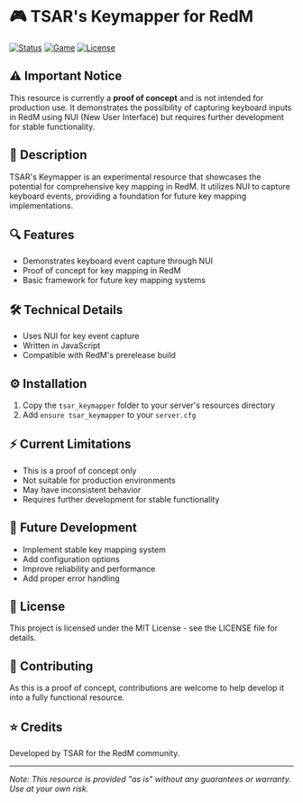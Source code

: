 # 🎮 TSAR's Keymapper for RedM

[![Status](https://img.shields.io/badge/Status-Proof%20of%20Concept-yellow)](https://github.com/berkanbasaran/tsar_keymapper)
[![Game](https://img.shields.io/badge/Game-RedM-red)](https://redm.net/)
[![License](https://img.shields.io/badge/License-MIT-blue.svg)](https://opensource.org/licenses/MIT)

## ⚠️ Important Notice
This resource is currently a **proof of concept** and is not intended for production use. It demonstrates the possibility of capturing keyboard inputs in RedM using NUI (New User Interface) but requires further development for stable functionality.

## 📝 Description
TSAR's Keymapper is an experimental resource that showcases the potential for comprehensive key mapping in RedM. It utilizes NUI to capture keyboard events, providing a foundation for future key mapping implementations.

## 🔍 Features
- Demonstrates keyboard event capture through NUI
- Proof of concept for key mapping in RedM
- Basic framework for future key mapping systems

## 🛠️ Technical Details
- Uses NUI for key event capture
- Written in JavaScript
- Compatible with RedM's prerelease build

## ⚙️ Installation
1. Copy the `tsar_keymapper` folder to your server's resources directory
2. Add `ensure tsar_keymapper` to your `server.cfg`

## ⚡ Current Limitations
- This is a proof of concept only
- Not suitable for production environments
- May have inconsistent behavior
- Requires further development for stable functionality

## 🔮 Future Development
- Implement stable key mapping system
- Add configuration options
- Improve reliability and performance
- Add proper error handling

## 📜 License
This project is licensed under the MIT License - see the LICENSE file for details.

## 🤝 Contributing
As this is a proof of concept, contributions are welcome to help develop it into a fully functional resource.

## ⭐ Credits
Developed by TSAR for the RedM community.

---
*Note: This resource is provided "as is" without any guarantees or warranty. Use at your own risk.*